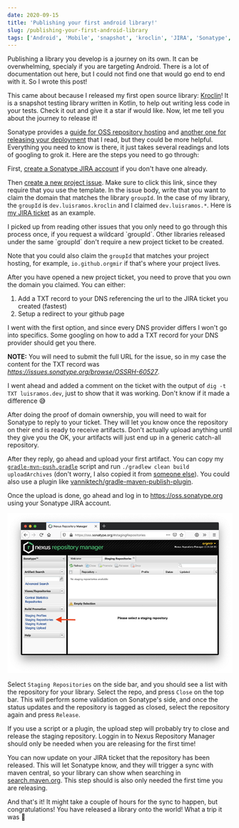```yaml
---
date: 2020-09-15
title: 'Publishing your first android library!'
slug: /publishing-your-first-android-library
tags: ['Android', 'Mobile', 'snapshot', 'kroclin', 'JIRA', 'Sonatype', 'Nexus']
---
```


Publishing a library you develop is a journey on its own. It can be overwhelming, specialy if you are targeting Android. There is a lot of documentation out here, but I could not find one that would go end to end with it. So I wrote this post!

This came about because I released my first open source library: [Kroclin]! It is a snapshot testing library written in Kotlin, to help out writing less code in your tests. Check it out and give it a star if would like. Now, let me tell you about the journey to release it!

Sonatype provides a [guide for OSS repository hosting](ossrh-guide) and [another one for releasing your deployment](oss-releasing) that I read, but they could be more helpful. Everything you need to know is there, it just takes several readings and lots of googling to grok it. Here are the steps you need to go through:

First, [create a Sonatype JIRA account](https://issues.sonatype.org/) if you don't have one already.

Then [create a new project issue](https://issues.sonatype.org/secure/CreateIssue.jspa?issuetype=21&pid=10134). Make sure to click this link, since they require that you use the template. In the issue body, write that you want to claim the domain that matches the library `groupId`. In the case of my library, the `groupId` is `dev.luisramos.kroclin` and I claimed `dev.luisramos.*`. Here is [my JIRA ticket](jira-ticket) as an example.

<div role="info">
I picked up from reading other issues that you only need to go through this process once, if you request a wildcard `groupId`. Other libraries released under the same `groupId` don't require a new project ticket to be created.
</div>

Note that you could also claim the `groupId` that matches your project hosting, for example, `io.github.orgmir` if that's where your project lives.

After you have opened a new project ticket, you need to prove that you own the domain you claimed. You can either:

1. Add a TXT record to your DNS referencing the url to the JIRA ticket you created (fastest)
2. Setup a redirect to your github page

I went with the first option, and since every DNS provider differs I won't go into specifics. Some googling on how to add a TXT record for your DNS provider should get you there.

<div role="info">
<strong>NOTE:</strong> You will need to submit the full URL for the issue, so in my case the content for the TXT record was <a href="https://issues.sonatype.org/browse/OSSRH-60527"><i>https://issues.sonatype.org/browse/OSSRH-60527</i></a>.
</div>

I went ahead and added a comment on the ticket with the output of `dig -t TXT luisramos.dev`, just to show that it was working. Don't know if it made a difference 😅

After doing the proof of domain ownership, you will need to wait for Sonatype to reply to your ticket. They will let you know once the repository on their end is ready to receive artifacts. Don't actually upload anything until they give you the OK, your artifacts will just end up in a generic catch-all repository.

After they reply, go ahead and upload your first artifact. You can copy my [`gradle-mvn-push.gradle`](https://github.com/Orgmir/kroclin/blob/main/gradle/gradle-mvn-push.gradle) script and run `./gradlew clean build uploadArchives` (don't worry, I also copied it from [someone else](https://github.com/JakeWharton/wormhole/blob/master/gradle/gradle-mvn-push.gradle)). You could also use a plugin like [vanniktech/gradle-maven-publish-plugin](https://github.com/vanniktech/gradle-maven-publish-plugin).

Once the upload is done, go ahead and log in to https://oss.sonatype.org using your Sonatype JIRA account.

![Nexus Repository Manager](../images/oss-sonatype/nexus_repository_manager.png)

Select `Staging Repositories` on the side bar, and you should see a list with the repository for your library. Select the repo, and press `Close` on the top bar. This will perform some validation on Sonatype's side, and once the status updates and the repository is tagged as closed, select the repository again and press `Release`.

If you use a script or a plugin, the upload step will probably try to close and release the staging repository. Loggin in to Nexus Repository Manager should only be needed when you are releasing for the first time!

You can now update on your JIRA ticket that the repository has been released. This will let Sonatype know, and they will trigger a sync with maven central, so your library can show when searching in [search.maven.org](https://search.maven.org). This step should is also only needed the first time you are releasing.

And that's it! It might take a couple of hours for the sync to happen, but congratulations! You have released a library onto the world! What a trip it was 🚀

[kroclin]: https://github.com/orgmir/kroclin
[ossrh-guide]: https://central.sonatype.org/pages/ossrh-guide.html
[oss-releasing]: https://central.sonatype.org/pages/releasing-the-deployment.html
[jira-ticket]: https://issues.sonatype.org/browse/OSSRH-60527
